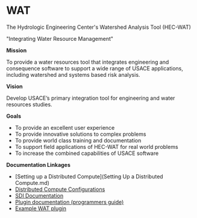 # WAT
The Hydrologic Engineering Center's Watershed Analysis Tool (HEC-WAT)

"Integrating Water Resource Management"

**Mission**

To provide a water resources tool that integrates engineering and consequence software to support a wide range of USACE applications, including watershed and systems based risk analysis.

**Vision**

Develop USACE’s primary integration tool for engineering and water resources studies.

**Goals**
- To provide an excellent user experience
- To provide innovative solutions to complex problems
- To provide world class training and documentation
- To support field applications of HEC-WAT for real world problems
- To increase the combined capabilities of USACE software



**Documentation Linkages**

- [Setting up a Distributed Compute](Setting Up a Distributed Compute.md)
- [Distributed Compute Configurations](DistributedComputeConfiguration.md)
- [SDI Documentation](https://hydrologicengineeringcenter.github.io/SDI/)
- [Plugin documentation (programmers guide)](PluginDocumentation.md)
- [Example WAT plugin](BasicPlugin.7z)

